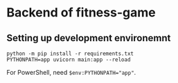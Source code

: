 # Backend of fitness-game

## Setting up development environemnt

```console
python -m pip install -r requirements.txt
PYTHONPATH=app uvicorn main:app --reload
```

For PowerShell, need `$env:PYTHONPATH="app"`.
